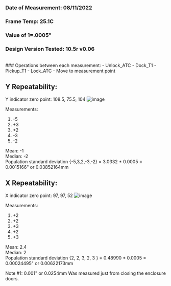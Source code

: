 ### Date of Measurement: 08/11/2022
### Frame Temp: 25.1C
### Value of 1=.0005"
### Design Version Tested: 10.5r v0.06
<br />
### Operations between each measurement:
- Unlock_ATC
- Dock_T1
- Pickup_T1 
- Lock_ATC
- Move to measurement point

## Y Repeatability:
Y indicator zero point: 108.5, 75.5, 104
![image](https://user-images.githubusercontent.com/104525636/184260319-be9c7ec5-059a-44ce-acfd-1f426e57b269.png)

Measurements:
  1. -5
  2. +3
  3. +2
  4. -3
  5. -2

Mean: -1 <br />
Median: -2 <br />
Population standard deviation {-5,3,2,-3,-2} = 3.0332 * 0.0005 = 0.0015166" or 0.03852164mm


## X Repeatability:
X indicator zero point: 97, 97, 52
![image](https://user-images.githubusercontent.com/104525636/184260521-aae4cde8-6809-4c18-acc5-aa82689c17a8.png)

Measurements:
1. +2
2. +2
3. +3
4. +2
5. +3

Mean: 2.4 <br />
Median: 2 <br />
Population standard deviation {2, 2, 3, 2, 3 } = 0.48990 * 0.0005 = 0.00024495" or 0.00622173mm



Note #1: 0.001" or 0.0254mm Was measured just from closing the enclosure doors. 

